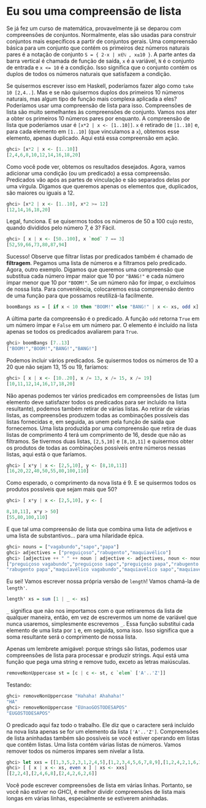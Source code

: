 # Eu sou uma compreensão de lista

Se já fez um curso de matemática, provavelmente já se deparou com compreensões de conjuntos. Normalmente, elas são usadas para construir conjuntos mais específicos a partir de conjuntos gerais. Uma compreensão básica para um conjunto que contém os primeiros dez números naturais pares é a notação de conjunto `S = { 2·x | x∈ℕ , x≤10 }`. A parte antes da barra vertical é chamada de função de saída, `x` é a variável, `N` é o conjunto de entrada e `x <= 10` é a condição. Isso significa que o conjunto contém os duplos de todos os números naturais que satisfazem a condição.

Se quisermos escrever isso em Haskell, poderíamos fazer algo como `take 10 [2,4..]`. Mas e se não quisermos duplos dos primeiros 10 números naturais, mas algum tipo de função mais complexa aplicada a eles? Poderíamos usar uma compreensão de lista para isso. Compreensões de lista são muito semelhantes às compreensões de conjunto. Vamos nos ater a obter os primeiros 10 números pares por enquanto. A compreensão de lista que poderíamos usar é `[x*2 | x <- [1..10]]`. `x` é retirado de `[1..10]` e, para cada elemento em `[1..10]` (que vinculamos a `x`), obtemos esse elemento, apenas duplicado. Aqui está essa compreensão em ação.

```haskell
ghci> [x*2 | x <- [1..10]]  
[2,4,6,8,10,12,14,16,18,20]  
```

Como você pode ver, obtemos os resultados desejados. Agora, vamos adicionar uma condição (ou um predicado) a essa compreensão. Predicados vão após as partes de vinculação e são separados delas por uma vírgula. Digamos que queremos apenas os elementos que, duplicados, são maiores ou iguais a 12.

```haskell
ghci> [x*2 | x <- [1..10], x*2 >= 12]  
[12,14,16,18,20]  
```

Legal, funciona. E se quisermos todos os números de 50 a 100 cujo resto, quando divididos pelo número 7, é 3? Fácil.

```haskell
ghci> [ x | x <- [50..100], x `mod` 7 == 3]  
[52,59,66,73,80,87,94]  
```

Sucesso! Observe que filtrar listas por predicados também é chamado de **filtragem**. Pegamos uma lista de números e a filtramos pelo predicado. Agora, outro exemplo. Digamos que queremos uma compreensão que substitua cada número ímpar maior que 10 por `"BANG!"` e cada número ímpar menor que 10 por `"BOOM!"`. Se um número não for ímpar, o excluímos de nossa lista. Para conveniência, colocaremos essa compreensão dentro de uma função para que possamos reutilizá-la facilmente.

```haskell
boomBangs xs = [ if x < 10 then "BOOM!" else "BANG!" | x <- xs, odd x]
```

A última parte da compreensão é o predicado. A função `odd` retorna `True` em um número ímpar e `False` em um número par. O elemento é incluído na lista apenas se todos os predicados avaliarem para `True`.

```haskell
ghci> boomBangs [7..13]  
["BOOM!","BOOM!","BANG!","BANG!"]
```

Podemos incluir vários predicados. Se quisermos todos os números de 10 a 20 que não sejam 13, 15 ou 19, faríamos:

```haskell
ghci> [ x | x <- [10..20], x /= 13, x /= 15, x /= 19]  
[10,11,12,14,16,17,18,20]
```

Não apenas podemos ter vários predicados em compreensões de listas (um elemento deve satisfazer todos os predicados para ser incluído na lista resultante), podemos também retirar de várias listas. Ao retirar de várias listas, as compreensões produzem todas as combinações possíveis das listas fornecidas e, em seguida, as unem pela função de saída que fornecemos. Uma lista produzida por uma compreensão que retira de duas listas de comprimento 4 terá um comprimento de 16, desde que não as filtramos. Se tivermos duas listas, `[2,5,10]` e `[8,10,11]` e quisermos obter os produtos de todas as combinações possíveis entre números nessas listas, aqui está o que faríamos.

```haskell
ghci> [ x*y | x <- [2,5,10], y <- [8,10,11]]  
[16,20,22,40,50,55,80,100,110]
```

Como esperado, o comprimento da nova lista é 9. E se quisermos todos os produtos possíveis que sejam mais que 50?

```haskell
ghci> [ x*y | x <- [2,5,10], y <- [

8,10,11], x*y > 50]  
[55,80,100,110]
```

E que tal uma compreensão de lista que combina uma lista de adjetivos e uma lista de substantivos... para uma hilaridade épica.

```haskell
ghci> nouns = ["vagabundo","sapo","papa"]  
ghci> adjectives = ["preguiçoso","rabugento","maquiavélico"]  
ghci> [adjective ++ " " ++ noun | adjective <- adjectives, noun <- nouns]  
["preguiçoso vagabundo","preguiçoso sapo","preguiçoso papa","rabugento vagabundo","rabugento sapo",  
"rabugento papa","maquiavélico vagabundo","maquiavélico sapo","maquiavélico papa"]  
```

Eu sei! Vamos escrever nossa própria versão de `length`! Vamos chamá-la de `length'`.

```haskell
length' xs = sum [1 | _ <- xs]
```

`_` significa que não nos importamos com o que retiraremos da lista de qualquer maneira, então, em vez de escrevermos um nome de variável que nunca usaremos, simplesmente escrevemos `_`. Essa função substitui cada elemento de uma lista por `1` e, em seguida, soma isso. Isso significa que a soma resultante será o comprimento de nossa lista.

Apenas um lembrete amigável: porque strings são listas, podemos usar compreensões de lista para processar e produzir strings. Aqui está uma função que pega uma string e remove tudo, exceto as letras maiúsculas.

```haskell
removeNonUppercase st = [c | c <- st, c `elem` ['A'..'Z']]
```

Testando:

```haskell
ghci> removeNonUppercase "Hahaha! Ahahaha!"
"HA"
ghci> removeNonUppercase "EUnaoGOSTODESAPOS"
"EUGOSTODESAPOS"
```

O predicado aqui faz todo o trabalho. Ele diz que o caractere será incluído na nova lista apenas se for um elemento da lista `['A'..'Z']`. Compreensões de lista aninhadas também são possíveis se você estiver operando em listas que contêm listas. Uma lista contém várias listas de números. Vamos remover todos os números ímpares sem nivelar a lista.

```haskell
ghci> let xxs = [[1,3,5,2,3,1,2,4,5],[1,2,3,4,5,6,7,8,9],[1,2,4,2,1,6,3,1,3,2,3,6]]
ghci> [ [ x | x <- xs, even x ] | xs <- xxs]
[[2,2,4],[2,4,6,8],[2,4,2,6,2,6]]
```

Você pode escrever compreensões de lista em várias linhas. Portanto, se você não estiver no GHCI, é melhor dividir compreensões de lista mais longas em várias linhas, especialmente se estiverem aninhadas.